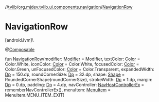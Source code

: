//[tvlib](../../index.md)/[org.mjdev.tvlib.ui.components.navigation](index.md)/[NavigationRow](-navigation-row.md)

# NavigationRow

[androidJvm]\

@[Composable](https://developer.android.com/reference/kotlin/androidx/compose/runtime/Composable.html)

fun [NavigationRow](-navigation-row.md)(modifier: [Modifier](https://developer.android.com/reference/kotlin/androidx/compose/ui/Modifier.html) = Modifier, textColor: [Color](https://developer.android.com/reference/kotlin/androidx/compose/ui/graphics/Color.html) = Color.White, iconColor: [Color](https://developer.android.com/reference/kotlin/androidx/compose/ui/graphics/Color.html) = Color.White, focusedColor: [Color](https://developer.android.com/reference/kotlin/androidx/compose/ui/graphics/Color.html) = Color.Green, unFocusedColor: [Color](https://developer.android.com/reference/kotlin/androidx/compose/ui/graphics/Color.html) = Color.Transparent, expandedWidth: [Dp](https://developer.android.com/reference/kotlin/androidx/compose/ui/unit/Dp.html) = 150.dp, roundCornerSize: [Dp](https://developer.android.com/reference/kotlin/androidx/compose/ui/unit/Dp.html) = 32.dp, shape: [Shape](https://developer.android.com/reference/kotlin/androidx/compose/ui/graphics/Shape.html) = RoundedCornerShape(roundCornerSize), strokeWidth: [Dp](https://developer.android.com/reference/kotlin/androidx/compose/ui/unit/Dp.html) = 1.dp, margin: [Dp](https://developer.android.com/reference/kotlin/androidx/compose/ui/unit/Dp.html) = 0.dp, padding: [Dp](https://developer.android.com/reference/kotlin/androidx/compose/ui/unit/Dp.html) = 4.dp, navController: [NavHostControllerEx](../org.mjdev.tvlib.navigation/-nav-host-controller-ex/index.md) = rememberNavControllerEx(), menuItem: [MenuItem](../org.mjdev.tvlib.navigation/-menu-item/index.md) = MenuItem.MENU_ITEM_EXIT)
